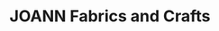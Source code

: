 ---
title: "JOANN Fabrics and Crafts"
url: /freshwater-plaza/joann-fabrics-and-crafts/
shop: Basteln
---